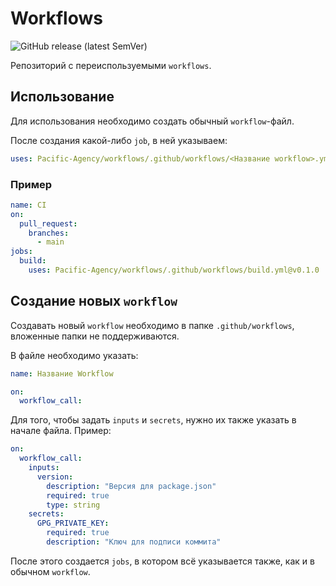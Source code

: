 # Workflows

![GitHub release (latest SemVer)](https://img.shields.io/github/v/release/pacific-agency/workflows?color=%23aac811&label=%D0%A0%D0%B5%D0%BB%D0%B8%D0%B7)

Репозиторий с переиспользуемыми `workflows`.

## Использование

Для использования необходимо создать обычный `workflow`-файл.

После создания какой-либо `job`, в ней указываем:

```yml
uses: Pacific-Agency/workflows/.github/workflows/<Название workflow>.yml@<Версия workflow>
```

### Пример

```yml
name: CI
on:
  pull_request:
    branches:
      - main
jobs:
  build:
    uses: Pacific-Agency/workflows/.github/workflows/build.yml@v0.1.0

```

## Создание новых `workflow`

Создавать новый `workflow` необходимо в папке `.github/workflows`, вложенные папки не поддерживаются.

В файле необходимо указать:

```yml
name: Название Workflow

on:
  workflow_call:
```

Для того, чтобы задать `inputs` и `secrets`, нужно их также указать в начале файла. Пример:

```yml
on:
  workflow_call:
    inputs:
      version:
        description: "Версия для package.json"
        required: true
        type: string
    secrets:
      GPG_PRIVATE_KEY:
        required: true
        description: "Ключ для подписи коммита"
```

После этого создается `jobs`, в котором всё указывается также, как и в обычном `workflow`.

